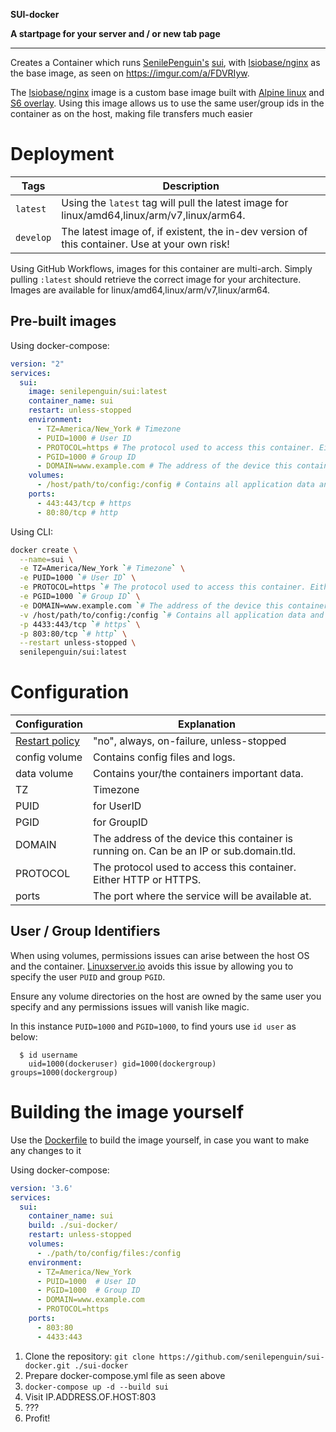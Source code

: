 **SUI-docker**

**A startpage for your server and / or new tab page**

---

Creates a Container which runs [SenilePenguin's](https://github.com/senilepenguin) [sui](https://github.com/senilepenguin/sui), with [lsiobase/nginx](https://hub.docker.com/r/lsiobase/nginx) as the base image, as seen on https://imgur.com/a/FDVRIyw.

The [lsiobase/nginx](https://hub.docker.com/r/lsiobase/nginx) image is a custom base image built with [Alpine linux](https://alpinelinux.org/) and [S6 overlay](https://github.com/just-containers/s6-overlay).
Using this image allows us to use the same user/group ids in the container as on the host, making file transfers much easier

# Deployment

Tags | Description
-----|------------
`latest` | Using the `latest` tag will pull the latest image for linux/amd64,linux/arm/v7,linux/arm64.
`develop` | The latest image of, if existent, the in-dev version of this container. Use at your own risk!

Using GitHub Workflows, images for this container are multi-arch. Simply pulling `:latest` should retrieve the correct image for your architecture.
Images are available for linux/amd64,linux/arm/v7,linux/arm64.

## Pre-built images

Using docker-compose:

```docker-compose.yml
version: "2"
services:
  sui:
    image: senilepenguin/sui:latest
    container_name: sui
    restart: unless-stopped
    environment:
      - TZ=America/New_York # Timezone
      - PUID=1000 # User ID
      - PROTOCOL=https # The protocol used to access this container. Either HTTP or HTTPS.
      - PGID=1000 # Group ID
      - DOMAIN=www.example.com # The address of the device this container is running on. Can be an IP or sub.domain.tld.
    volumes:
      - /host/path/to/config:/config # Contains all application data and base-image config files
    ports:
      - 443:443/tcp # https
      - 80:80/tcp # http
```

Using CLI:

```bash
docker create \
  --name=sui \
  -e TZ=America/New_York `# Timezone` \
  -e PUID=1000 `# User ID` \
  -e PROTOCOL=https `# The protocol used to access this container. Either HTTP or HTTPS.` \
  -e PGID=1000 `# Group ID` \
  -e DOMAIN=www.example.com `# The address of the device this container is running on. Can be an IP or sub.domain.tld.` \
  -v /host/path/to/config:/config `# Contains all application data and base-image config files` \
  -p 4433:443/tcp `# https` \
  -p 803:80/tcp `# http` \
  --restart unless-stopped \
  senilepenguin/sui:latest
```

# Configuration

Configuration | Explanation
------------ | -------------
[Restart policy](https://docs.docker.com/compose/compose-file/#restart) | "no", always, on-failure, unless-stopped
config volume | Contains config files and logs.
data volume | Contains your/the containers important data.
TZ | Timezone
PUID | for UserID
PGID | for GroupID
DOMAIN | The address of the device this container is running on. Can be an IP or sub.domain.tld.
PROTOCOL | The protocol used to access this container. Either HTTP or HTTPS.
ports | The port where the service will be available at.

## User / Group Identifiers

When using volumes, permissions issues can arise between the host OS and the container. [Linuxserver.io](https://www.linuxserver.io/) avoids this issue by allowing you to specify the user `PUID` and group `PGID`.

Ensure any volume directories on the host are owned by the same user you specify and any permissions issues will vanish like magic.

In this instance `PUID=1000` and `PGID=1000`, to find yours use `id user` as below:

```
  $ id username
    uid=1000(dockeruser) gid=1000(dockergroup) groups=1000(dockergroup)
```

# Building the image yourself

Use the [Dockerfile](https://github.com/senilepenguin/sui-docker/Dockerfile) to build the image yourself, in case you want to make any changes to it

Using docker-compose:

```docker-compose.yml
version: '3.6'
services:
  sui:
    container_name: sui
    build: ./sui-docker/
    restart: unless-stopped
    volumes:
      - ./path/to/config/files:/config
    environment:
      - TZ=America/New_York
      - PUID=1000  # User ID
      - PGID=1000  # Group ID
      - DOMAIN=www.example.com
      - PROTOCOL=https
    ports:
      - 803:80
      - 4433:443
```

1. Clone the repository: `git clone https://github.com/senilepenguin/sui-docker.git ./sui-docker`
1. Prepare docker-compose.yml file as seen above
1. `docker-compose up -d --build sui`
1. Visit IP.ADDRESS.OF.HOST:803
1. ???
1. Profit!
